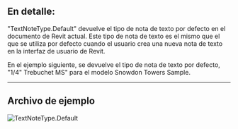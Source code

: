 ## En detalle:
"TextNoteType.Default" devuelve el tipo de nota de texto por defecto en el documento de Revit actual. Este tipo de nota de texto es el mismo que el que se utiliza por defecto cuando el usuario crea una nueva nota de texto en la interfaz de usuario de Revit.

En el ejemplo siguiente, se devuelve el tipo de nota de texto por defecto, "1/4" Trebuchet MS" para el modelo Snowdon Towers Sample.
___
## Archivo de ejemplo

![TextNoteType.Default](./Revit.Elements.TextNoteType.Default_img.jpg)
